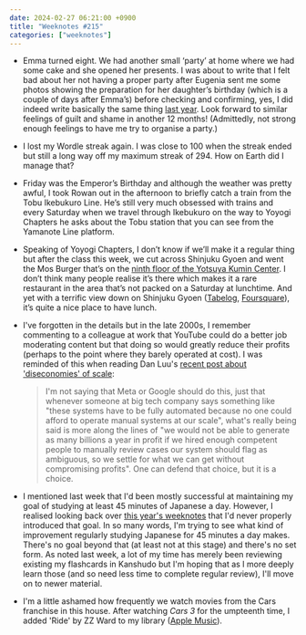 ```yaml
---
date: 2024-02-27 06:21:00 +0900
title: "Weeknotes #215"
categories: ["weeknotes"]
---
```


- Emma turned eight. We had another small ‘party’ at home where we had some cake and she opened her presents. I was about to write that I felt bad about her not having a proper party after Eugenia sent me some photos showing the preparation for her daughter’s birthday (which is a couple of days after Emma’s) before checking and confirming, yes, I did indeed write basically the same thing [last year](https://updates.inqk.net/post/1677594300.html). Look forward to similar feelings of guilt and shame in another 12 months! (Admittedly, not strong enough feelings to have me try to organise a party.)

- I lost my Wordle streak again. I was close to 100 when the streak ended but still a long way off my maximum streak of 294. How on Earth did I manage that?

- Friday was the Emperor’s Birthday and although the weather was pretty awful, I took Rowan out in the afternoon to briefly catch a train from the Tobu Ikebukuro Line. He’s still very much obsessed with trains and every Saturday when we travel through Ikebukuro on the way to Yoyogi Chapters he asks about the Tobu station that you can see from the Yamanote Line platform.

- Speaking of Yoyogi Chapters, I don’t know if we’ll make it a regular thing but after the class this week, we cut across Shinjuku Gyoen and went the Mos Burger that’s on the [ninth floor of the Yotsuya Kumin Center](https://www.mos.jp/shop/detail/?shop_cd=02353). I don’t think many people realise it’s there which makes it a rare restaurant in the area that’s not packed on a Saturday at lunchtime. And yet with a terrific view down on Shinjuku Gyoen ([Tabelog](https://tabelog.com/tokyo/A1304/A130402/13174983/), [Foursquare](https://foursquare.com/v/モスバーガー/4dcc8b4de4cd130e16397f3d)), it’s quite a nice place to have lunch.

- I've forgotten in the details but in the late 2000s, I remember commenting to a colleague at work that YouTube could do a better job moderating content but that doing so would greatly reduce their profits (perhaps to the point where they barely operated at cost). I was reminded of this when reading Dan Luu's [recent post about 'diseconomies' of scale](https://danluu.com/diseconomies-scale/):

  > I'm not saying that Meta or Google should do this, just that whenever someone at big tech company says something like "these systems have to be fully automated because no one could afford to operate manual systems at our scale", what's really being said is more along the lines of "we would not be able to generate as many billions a year in profit if we hired enough competent people to manually review cases our system should flag as ambiguous, so we settle for what we can get without compromising profits". One can defend that choice, but it is a choice.

- I mentioned last week that I'd been mostly successful at maintaining my goal of studying at least 45 minutes of Japanese a day. However, I realised looking back over [this year's weeknotes](https://updates.inqk.net/weeknotes/2024.html) that I'd never properly introduced that goal. In so many words, I'm trying to see what kind of improvement regularly studying Japanese for 45 minutes a day makes. There's no goal beyond that (at least not at this stage) and there's no set form. As noted last week, a lot of my time has merely been reviewing existing my flashcards in Kanshudo but I'm hoping that as I more deeply learn those (and so need less time to complete regular review), I'll move on to newer material.

- I'm a little ashamed how frequently we watch movies from the Cars franchise in this house. After watching _Cars 3_ for the umpteenth time, I added 'Ride' by ZZ Ward to my library ([Apple Music](https://music.apple.com/us/album/ride-feat-gary-clark-jr/1440792717?i=1440792895)).
